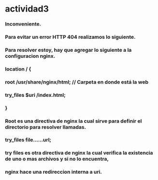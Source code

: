 # actividad3

### Inconveniente.

### Para evitar un error HTTP 404 realizamos lo siguiente.

### Para resolver estoy, hay que agregar lo siguiente a la configuracion nginx.

### location / {
###    root   /usr/share/nginx/html; // Carpeta en donde está la web
###    try_files $uri /index.html;
### }

### Root es una directiva de nginx la cual sirve para definir el directorio para resolver llamadas.

### try_files file......url;

### try files es otra directiva de nginx la cual verifica la existencia de uno o mas archivos y si no lo encuentra,
### nginx hace una redireccion interna a uri.
